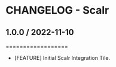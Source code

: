 # CHANGELOG - Scalr

## 1.0.0 / 2022-11-10
==================

* [FEATURE] Initial Scalr Integration Tile.
